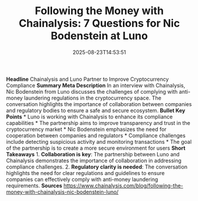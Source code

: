 ﻿---
title: "Following the Money with Chainalysis: 7 Questions for Nic Bodenstein at Luno"
date: "2025-08-23T14:53:51"
category: "Markets"
summary: ""
slug: "following the money with chainalysis 7 questions for nic bod"
source_urls:
  - "https://www.chainalysis.com/blog/following-the-money-with-chainalysis-nic-bodenstein-luno/"
seo:
  title: "Following the Money with Chainalysis: 7 Questions for Nic Bodenstein at Luno | Hash n Hedge"
  description: ""
  keywords: ["news", "markets", "brief"]
---
**Headline** Chainalysis and Luno Partner to Improve Cryptocurrency Compliance  **Summary Meta Description** In an interview with Chainalysis, Nic Bodenstein from Luno discusses the challenges of complying with anti-money laundering regulations in the cryptocurrency space. The conversation highlights the importance of collaboration between companies and regulatory bodies to ensure a safe and secure ecosystem.  **Bullet Key Points**  * Luno is working with Chainalysis to enhance its compliance capabilities * The partnership aims to improve transparency and trust in the cryptocurrency market * Nic Bodenstein emphasizes the need for cooperation between companies and regulators * Compliance challenges include detecting suspicious activity and monitoring transactions * The goal of the partnership is to create a more secure environment for users  **Short Takeaways**  1. **Collaboration is key**: The partnership between Luno and Chainalysis demonstrates the importance of collaboration in addressing compliance challenges. 2. **Regulatory clarity is needed**: The conversation highlights the need for clear regulations and guidelines to ensure companies can effectively comply with anti-money laundering requirements.  **Sources** https://www.chainalysis.com/blog/following-the-money-with-chainalysis-nic-bodenstein-luno/ 
